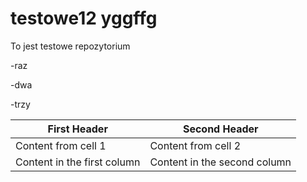 # testowe12 yggffg
To jest testowe repozytorium

-raz

-dwa

-trzy

First Header | Second Header
------------ | -------------
Content from cell 1 | Content from cell 2
Content in the first column | Content in the second column
